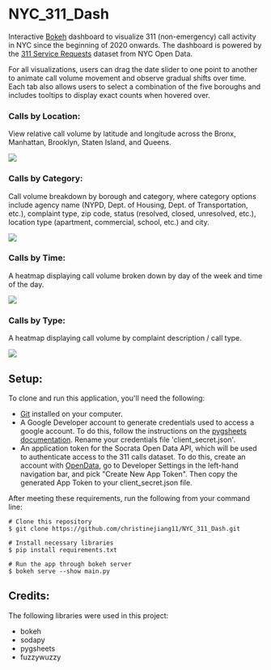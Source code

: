 # NYC_311_Dash
Interactive [Bokeh](https://docs.bokeh.org/en/latest/index.html) dashboard to visualize 311 (non-emergency) call activity in NYC since the beginning of 2020 onwards. The dashboard is powered by the [311 Service Requests](https://data.cityofnewyork.us/Social-Services/311-Service-Requests-from-2010-to-Present/erm2-nwe9) dataset from NYC Open Data.

For all visualizations, users can drag the date slider to one point to another to animate call volume movement and observe gradual shifts over time. Each tab also allows users to select a combination of the five boroughs and includes tooltips to display exact counts when hovered over. 

### Calls by Location:
View relative call volume by latitude and longitude across the Bronx, Manhattan, Brooklyn, Staten Island, and Queens. 

![](mapgif.gif)

### Calls by Category:
Call volume breakdown by borough and category, where category options include agency name (NYPD, Dept. of Housing, Dept. of Transportation, etc.), complaint type, zip code, status (resolved, closed, unresolved, etc.), location type (apartment, commercial, school, etc.) and city. 

![](categorygif.gif)

### Calls by Time:
A heatmap displaying call volume broken down by day of the week and time of the day. 

![](timegif.gif)

### Calls by Type:
A heatmap displaying call volume by complaint description / call type. 

![](typegif.gif)

## Setup:
To clone and run this application, you'll need the following:
- [Git](https://git-scm.com/) installed on your computer. 
- A Google Developer account to generate credentials used to access a google account. To do this, follow the instructions on the [pygsheets documentation](https://pygsheets.readthedocs.io/en/stable/authorization.html). Rename your credentials file 'client_secret.json'. 
- An application token for the Socrata Open Data API, which will be used to authenticate access to the 311 calls dataset. To do this, create an account with [OpenData](https://opendata.socrata.com/login), go to Developer Settings in the left-hand navigation bar, and pick "Create New App Token". Then copy the generated App Token to your client_secret.json file. 

After meeting these requirements, run the following from your command line:
```
# Clone this repository
$ git clone https://github.com/christinejiang11/NYC_311_Dash.git

# Install necessary libraries
$ pip install requirements.txt

# Run the app through bokeh server
$ bokeh serve --show main.py
```

## Credits:
The following libraries were used in this project:
- bokeh
- sodapy
- pygsheets
- fuzzywuzzy
